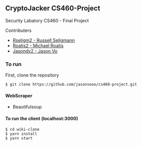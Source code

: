 ## CryptoJacker CS460-Project

Security Labatory CS460 - Final Project

Contributers
- [Rseligm2 - Russell Seligmann](https://github.com/rseligm2)
- [Roatis2 - Michael Roatis](https://github.com/roatis2)
- [Jasondv2 - Jason Vo](https://github.com/jasondv2)

### To run

First, clone the repository
```
$ git clone https://github.com/jasonvooo/cs460-project.git
```

#### WebScraper
+ Beautifulsoup


#### To run the client (localhost:3000)

```
$ cd wiki-clone
$ yarn install
$ yarn start
```
